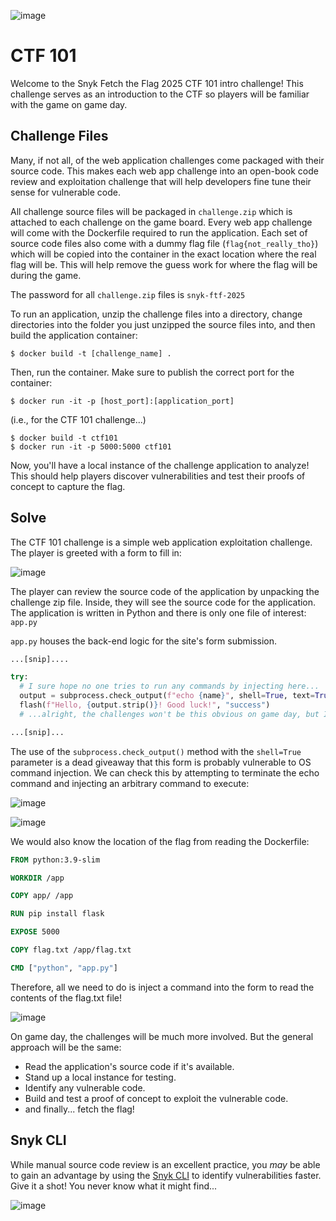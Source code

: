 ![image](https://github.com/user-attachments/assets/c98ecd62-7ff7-4a36-bc8e-d22ddc3bbc83)

# CTF 101
Welcome to the Snyk Fetch the Flag 2025 CTF 101 intro challenge! This challenge serves as an introduction to the CTF so players will be familiar with the game on game day.

## Challenge Files
Many, if not all, of the web application challenges come packaged with their source code. This makes each web app challenge into an open-book code review and exploitation challenge that will help developers fine tune their sense for vulnerable code.

All challenge source files will be packaged in `challenge.zip` which is attached to each challenge on the game board. Every web app challenge will come with the Dockerfile required to run the application. Each set of source code files also come with a dummy flag file (`flag{not_really_tho}`) which will be copied into the container in the exact location where the real flag will be. This will help remove the guess work for where the flag will be during the game.

The password for all `challenge.zip` files is `snyk-ftf-2025` 

To run an application, unzip the challenge files into a directory, change directories into the folder you just unzipped the source files into, and then build the application container:
```
$ docker build -t [challenge_name] .
```
Then, run the container. Make sure to publish the correct port for the container:
```
$ docker run -it -p [host_port]:[application_port]
```
(i.e., for the CTF 101 challenge...)
```
$ docker build -t ctf101
$ docker run -it -p 5000:5000 ctf101
```
Now, you'll have a local instance of the challenge application to analyze! This should help players discover vulnerabilities and test their proofs of concept to capture the flag.

## Solve
The CTF 101 challenge is a simple web application exploitation challenge. The player is greeted with a form to fill in:

![image](https://github.com/user-attachments/assets/d8e1f1ce-3fb6-4911-90bd-feddcf8d038c)

The player can review the source code of the application by unpacking the challenge zip file. Inside, they will see the source code for the application. The application is written in Python and there is only one file of interest: `app.py`

`app.py` houses the back-end logic for the site's form submission. 

```python
...[snip]....

try:
  # I sure hope no one tries to run any commands by injecting here...
  output = subprocess.check_output(f"echo {name}", shell=True, text=True, stderr=subprocess.STDOUT)
  flash(f"Hello, {output.strip()}! Good luck!", "success")
  # ...alright, the challenges won't be this obvious on game day, but I hope it gives you a good idea of how the game is played!

...[snip]...
```
The use of the `subprocess.check_output()` method with the `shell=True` parameter is a dead giveaway that this form is probably vulnerable to OS command injection. We can check this by attempting to terminate the echo command and injecting an arbitrary command to execute:

![image](https://github.com/user-attachments/assets/efc9efc2-b2ed-4967-bcf9-126d8c56863f)

![image](https://github.com/user-attachments/assets/ee198b07-4355-4f33-8e3c-8b3f056a97d2)


We would also know the location of the flag from reading the Dockerfile:

```Dockerfile
FROM python:3.9-slim

WORKDIR /app

COPY app/ /app

RUN pip install flask

EXPOSE 5000

COPY flag.txt /app/flag.txt

CMD ["python", "app.py"]
```

Therefore, all we need to do is inject a command into the form to read the contents of the flag.txt file!

![image](https://github.com/user-attachments/assets/2c33e6c9-813e-40b4-b0be-8bb37992abeb)

On game day, the challenges will be much more involved. But the general approach will be the same:
- Read the application's source code if it's available.
- Stand up a local instance for testing.
- Identify any vulnerable code.
- Build and test a proof of concept to exploit the vulnerable code.
- and finally... fetch the flag!

## Snyk CLI
While manual source code review is an excellent practice, you *may* be able to gain an advantage by using the [Snyk CLI](https://docs.snyk.io/snyk-cli) to identify vulnerabilities faster. Give it a shot! You never know what it might find...

![image](https://github.com/user-attachments/assets/a4a798df-8677-4a3a-85f2-8d7be6f38050)
